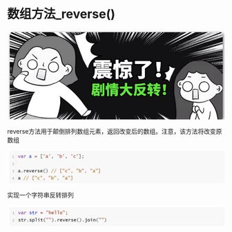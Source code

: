<h1>数组方法_reverse()</h1>

![Alt text](image.png)

reverse方法用于颠倒排列数组元素，返回改变后的数组。注意，该方法将改变原数组

![Alt text](image-1.png)

实现一个字符串反转排列

![Alt text](image-2.png)